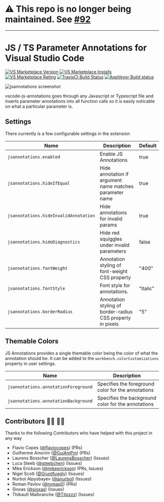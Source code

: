 # ⚠️ This repo is no longer being maintained. See [#92](https://github.com/lannonbr/vscode-js-annotations/issues/92)

---

# JS / TS Parameter Annotations for Visual Studio Code

[![VS Marketplace Version](https://vsmarketplacebadge.apphb.com/version-short/lannonbr.vscode-js-annotations.svg)](https://marketplace.visualstudio.com/items?itemName=lannonbr.vscode-js-annotations)
[![VS Marketplace Installs](https://vsmarketplacebadge.apphb.com/installs-short/lannonbr.vscode-js-annotations.svg)](https://marketplace.visualstudio.com/items?itemName=lannonbr.vscode-js-annotations)
[![VS Marketplace Rating](https://vsmarketplacebadge.apphb.com/rating-short/lannonbr.vscode-js-annotations.svg)](https://marketplace.visualstudio.com/items?itemName=lannonbr.vscode-js-annotations)
[![TravisCI Build Status](https://travis-ci.org/lannonbr/vscode-js-annotations.svg?branch=master)](https://travis-ci.org/lannonbr/vscode-js-annotations)
[![AppVeyor Build status](https://ci.appveyor.com/api/projects/status/xdqr6dl8ofk27sdi?svg=true)](https://ci.appveyor.com/project/lannonbr/vscode-js-annotations)

![jsannotations screenshot](jsannotations.png)

vscode-js-annotations goes through any Javascript or Typescript file and inserts parameter annotations into all function calls so it is easily noticable on what a particular parameter is.

## Settings

There currently is a few configurable settings in the extension

| Name | Description | Default |
|-------|------------|---------|
| `jsannotations.enabled`  | Enable JS Annotations | true |
| `jsannotations.hideIfEqual` | Hide annotation if argument name matches parameter name | true |
| `jsannotations.hideInvalidAnnotation` | Hide annotations for invalid params | true |
| `jsannotations.hideDiagnostics` | Hide red squiggles under invalid parameters | false |
| `jsannotations.fontWeight` | Annotation styling of font-weight CSS property | "400" |
| `jsannotations.fontStyle` | Font style for annotations. | "italic" |
| `jsannotations.borderRadius` | Annotation styling of border-radius CSS property in pixels | "5" |

## Themable Colors

JS Annotations provides a single themable color being the color of what the annotation should be. It can be added to the `workbench.colorCustomizations` property in user settings.

| Name | Description |
|------|-------------|
| `jsannotations.annotationForeground` | Specifies the foreground color for the annotations |
| `jsannotations.annotationBackground` | Specifies the background color for the annotations |

## Contributors 👨‍💻 👩‍💻

Thanks to the following Contributors who have helped with this project in any way

* Flavio Copes ([@flaviocopes](https://github.com/flaviocopes)) (PRs)
* Guilherme Amorim ([@GuiAmPm](https://github.com/GuiAmPm)) (PRs)
* Laurens Bosscher ([@LaurensBosscher](https://github.com/LaurensBosscher)) (Issues)
* Luca Steeb ([@steebchen](https://github.com/steebchen)) (Issues)
* Mike Erickson ([@mikeerickson](https://github.com/mikeerickson)) (PRs, Issues)
* Nigel Scott ([@Gruntfuggly](https://github.com/Gruntfuggly)) (Issues)
* Nurbol Alpysbayev ([@anurbol](https://github.com/anurbol)) (Issues)
* Roman Pavlov ([@romap0](https://github.com/romap0)) (PRs)
* Sioxas ([@sioxas](https://github.com/Sioxas)) (Issues)
* Thibault Malbranche ([@Titozzz](https://github.com/Titozzz)) (Issues)
